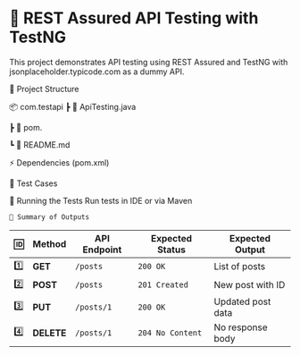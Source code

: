 # 📌 **REST Assured API Testing with TestNG**
This project demonstrates API testing using REST Assured and TestNG with jsonplaceholder.typicode.com as a dummy API.

📂 Project Structure

📦 com.testapi
 ┣ 📜 ApiTesting.java
 
 ┣ 📜 pom.
 
 ┗ 📜 README.md

⚡ Dependencies (pom.xml)

📝 Test Cases

🚀 Running the Tests
Run tests in IDE or via Maven

    🔹 Summary of Outputs
| 🆔  | Method  | API Endpoint | Expected Status | Expected Output |
|----|--------|--------------|----------------|----------------|
| 1️⃣  | **GET**  | `/posts`    | `200 OK`       | List of posts |
| 2️⃣  | **POST** | `/posts`    | `201 Created`  | New post with ID |
| 3️⃣  | **PUT**  | `/posts/1`  | `200 OK`       | Updated post data |
| 4️⃣  | **DELETE** | `/posts/1` | `204 No Content` | No response body |






    
